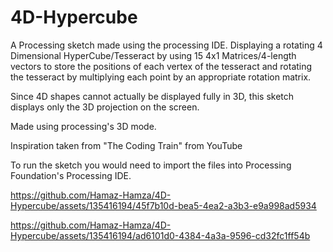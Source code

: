 # 4D-Hypercube

A Processing sketch made using the processing IDE. 
Displaying a rotating 4 Dimensional HyperCube/Tesseract by using 15 4x1 Matrices/4-length vectors to store the positions of each vertex of the tesseract and rotating the tesseract by multiplying each point by an appropriate rotation matrix.

Since 4D shapes cannot actually be displayed fully in 3D, this sketch displays only the 3D projection on the screen.

Made using processing's 3D mode.

Inspiration taken from "The Coding Train" from YouTube

To run the sketch you would need to import the files into Processing Foundation's Processing IDE.


https://github.com/Hamaz-Hamza/4D-Hypercube/assets/135416194/45f7b10d-bea5-4ea2-a3b3-e9a998ad5934


https://github.com/Hamaz-Hamza/4D-Hypercube/assets/135416194/ad6101d0-4384-4a3a-9596-cd32fc1ff54b


